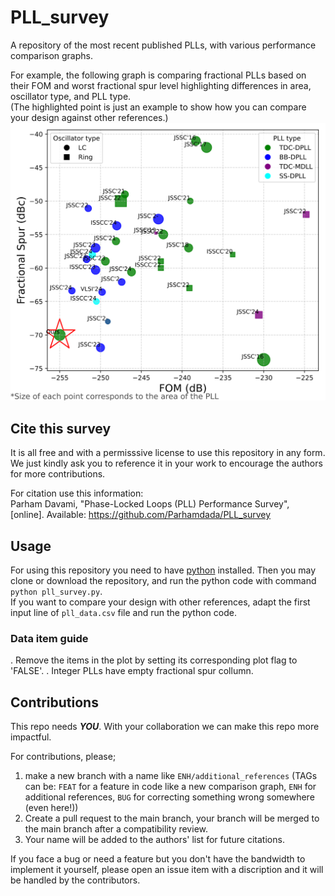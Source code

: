 # PLL_survey
A repository of the most recent published PLLs, with various performance comparison graphs.

For example, the following graph is comparing fractional PLLs based on their FOM and worst fractional spur level highlighting differences in area, oscillator type, and PLL type. \
(The highlighted point is just an example to show how you can compare your design against other references.)
![Spur FOM example](./Spur_FOM.svg)



## Cite this survey
It is all free and with a permisssive license to use this repository in any form. We just kindly ask you to reference it in your work to encourage the authors for more contributions.

For citation use this information: \
Parham Davami, "Phase-Locked Loops (PLL) Performance Survey", [online]. Available: https://github.com/Parhamdada/PLL_survey

## Usage
For using this repository you need to have [python](https://www.python.org/) installed. Then you may clone or download the repository, and run the python code with command `python pll_survey.py`. \
If you want to compare your design with other references, adapt the first input line of `pll_data.csv` file and run the python code.

### Data item guide
. Remove the items in the plot by setting its corresponding plot flag to 'FALSE'.
. Integer PLLs have empty fractional spur collumn.


## Contributions
This repo needs ***YOU***. With your collaboration we can make this repo more impactful.

For contributions, please;
1. make a new branch with a name like `ENH/additional_references` (TAGs can be: `FEAT` for a feature in code like a new comparison graph, `ENH` for additional references, `BUG` for correcting something wrong somewhere (even here!))
2. Create a pull request to the main branch, your branch will be merged to the main branch after a compatibility review.
3. Your name will be added to the authors' list for future citations.


If you face a bug or need a feature but you don't have the bandwidth to implement it yourself, please open an issue item with a discription and it will be handled by the contributors.